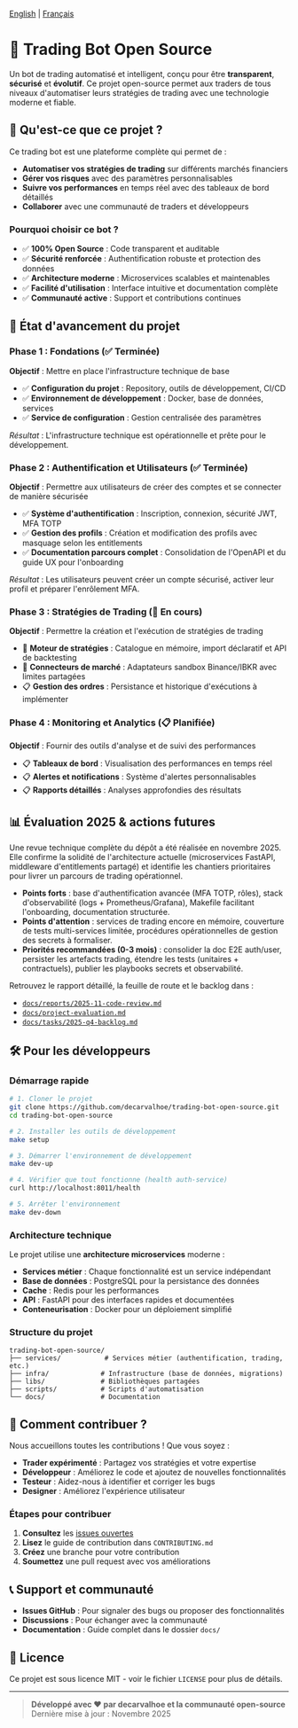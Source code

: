 [English](README.md) | [Français](README.fr.md)

# 🤖 Trading Bot Open Source

Un bot de trading automatisé et intelligent, conçu pour être **transparent**, **sécurisé** et **évolutif**. Ce projet open-source permet aux traders de tous niveaux d'automatiser leurs stratégies de trading avec une technologie moderne et fiable.

## 🎯 Qu'est-ce que ce projet ?

Ce trading bot est une plateforme complète qui permet de :

- **Automatiser vos stratégies de trading** sur différents marchés financiers
- **Gérer vos risques** avec des paramètres personnalisables
- **Suivre vos performances** en temps réel avec des tableaux de bord détaillés
- **Collaborer** avec une communauté de traders et développeurs

### Pourquoi choisir ce bot ?

- ✅ **100% Open Source** : Code transparent et auditable
- ✅ **Sécurité renforcée** : Authentification robuste et protection des données
- ✅ **Architecture moderne** : Microservices scalables et maintenables
- ✅ **Facilité d'utilisation** : Interface intuitive et documentation complète
- ✅ **Communauté active** : Support et contributions continues

## 🚀 État d'avancement du projet

### Phase 1 : Fondations (✅ Terminée)
**Objectif** : Mettre en place l'infrastructure technique de base

- ✅ **Configuration du projet** : Repository, outils de développement, CI/CD
- ✅ **Environnement de développement** : Docker, base de données, services
- ✅ **Service de configuration** : Gestion centralisée des paramètres

*Résultat* : L'infrastructure technique est opérationnelle et prête pour le développement.

### Phase 2 : Authentification et Utilisateurs (✅ Terminée)
**Objectif** : Permettre aux utilisateurs de créer des comptes et se connecter de manière sécurisée

- ✅ **Système d'authentification** : Inscription, connexion, sécurité JWT, MFA TOTP
- ✅ **Gestion des profils** : Création et modification des profils avec masquage selon les entitlements
- ✅ **Documentation parcours complet** : Consolidation de l'OpenAPI et du guide UX pour l'onboarding

*Résultat* : Les utilisateurs peuvent créer un compte sécurisé, activer leur profil et préparer l'enrôlement MFA.

### Phase 3 : Stratégies de Trading (🔄 En cours)
**Objectif** : Permettre la création et l'exécution de stratégies de trading

- 🔄 **Moteur de stratégies** : Catalogue en mémoire, import déclaratif et API de backtesting
- 🔄 **Connecteurs de marché** : Adaptateurs sandbox Binance/IBKR avec limites partagées
- 📋 **Gestion des ordres** : Persistance et historique d'exécutions à implémenter

### Phase 4 : Monitoring et Analytics (📋 Planifiée)
**Objectif** : Fournir des outils d'analyse et de suivi des performances

- 📋 **Tableaux de bord** : Visualisation des performances en temps réel
- 📋 **Alertes et notifications** : Système d'alertes personnalisables
- 📋 **Rapports détaillés** : Analyses approfondies des résultats

## 📊 Évaluation 2025 & actions futures

Une revue technique complète du dépôt a été réalisée en novembre 2025. Elle confirme la solidité de l'architecture actuelle (microservices FastAPI, middleware d'entitlements partagé) et identifie les chantiers prioritaires pour livrer un parcours de trading opérationnel.

- **Points forts** : base d'authentification avancée (MFA TOTP, rôles), stack d'observabilité (logs + Prometheus/Grafana), Makefile facilitant l'onboarding, documentation structurée.
- **Points d'attention** : services de trading encore en mémoire, couverture de tests multi-services limitée, procédures opérationnelles de gestion des secrets à formaliser.
- **Priorités recommandées (0-3 mois)** : consolider la doc E2E auth/user, persister les artefacts trading, étendre les tests (unitaires + contractuels), publier les playbooks secrets et observabilité.

Retrouvez le rapport détaillé, la feuille de route et le backlog dans :

- [`docs/reports/2025-11-code-review.md`](docs/reports/2025-11-code-review.md)
- [`docs/project-evaluation.md`](docs/project-evaluation.md)
- [`docs/tasks/2025-q4-backlog.md`](docs/tasks/2025-q4-backlog.md)

## 🛠️ Pour les développeurs

### Démarrage rapide

```bash
# 1. Cloner le projet
git clone https://github.com/decarvalhoe/trading-bot-open-source.git
cd trading-bot-open-source

# 2. Installer les outils de développement
make setup

# 3. Démarrer l'environnement de développement
make dev-up

# 4. Vérifier que tout fonctionne (health auth-service)
curl http://localhost:8011/health

# 5. Arrêter l'environnement
make dev-down
```

### Architecture technique

Le projet utilise une **architecture microservices** moderne :

- **Services métier** : Chaque fonctionnalité est un service indépendant
- **Base de données** : PostgreSQL pour la persistance des données
- **Cache** : Redis pour les performances
- **API** : FastAPI pour des interfaces rapides et documentées
- **Conteneurisation** : Docker pour un déploiement simplifié

### Structure du projet

```
trading-bot-open-source/
├── services/           # Services métier (authentification, trading, etc.)
├── infra/             # Infrastructure (base de données, migrations)
├── libs/              # Bibliothèques partagées
├── scripts/           # Scripts d'automatisation
└── docs/              # Documentation
```

## 🤝 Comment contribuer ?

Nous accueillons toutes les contributions ! Que vous soyez :

- **Trader expérimenté** : Partagez vos stratégies et votre expertise
- **Développeur** : Améliorez le code et ajoutez de nouvelles fonctionnalités
- **Testeur** : Aidez-nous à identifier et corriger les bugs
- **Designer** : Améliorez l'expérience utilisateur

### Étapes pour contribuer

1. **Consultez** les [issues ouvertes](https://github.com/decarvalhoe/trading-bot-open-source/issues)
2. **Lisez** le guide de contribution dans `CONTRIBUTING.md`
3. **Créez** une branche pour votre contribution
4. **Soumettez** une pull request avec vos améliorations

## 📞 Support et communauté

- **Issues GitHub** : Pour signaler des bugs ou proposer des fonctionnalités
- **Discussions** : Pour échanger avec la communauté
- **Documentation** : Guide complet dans le dossier `docs/`

## 📄 Licence

Ce projet est sous licence MIT - voir le fichier `LICENSE` pour plus de détails.

---

> **Développé avec ❤️ par decarvalhoe et la communauté open-source**
> Dernière mise à jour : Novembre 2025
